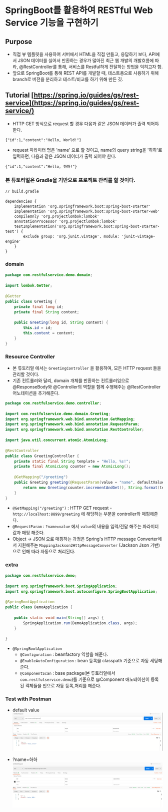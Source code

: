 # SpringBoot를 활용하여 RESTful Web Service 기능을 구현하기
## Purpose
- 직접 뷰 템플릿을 사용하여 서버에서 HTML을 직접 만들고, 응답하기 보다, API에서 JSON 데이터를 실어서 반환하는 경우가 많아진 최근 웹 개발의 개발흐름에 따라,
@RestController를 통해, 서비스를 Restful하게 전달하는 방법을 익히고자 함.
- 앞으로 SpringBoot를 통해 REST API를 개발할 때, 테스트용으로 사용하기 위해 branch로 버전을 분리하고 테스트/비교를 하기 위해 만든 깃.

## Tutorial [https://spring.io/guides/gs/rest-service](https://spring.io/guides/gs/rest-service/)

- HTTP GET 방식으로 request 할 경우 다음과 같은 JSON 데이터가 출력 되어야 한다.
```
{"id":1,"content":"Hello, World!"}
```
- request 파라미터 명은 'name' 으로 할 것이고, name의 query string을 '하하'로 입력하면, 다음과 같은 JSON 데이터가 출력 되어야 한다.

```
{"id":1,"content":"Hello, 하하!"}
```

### 본 튜토리얼은 Gradle을 기반으로 프로젝트 관리를 할 것이다.
```
// build.gradle

dependencies {
	implementation 'org.springframework.boot:spring-boot-starter'
	implementation 'org.springframework.boot:spring-boot-starter-web'
	compileOnly 'org.projectlombok:lombok'
	annotationProcessor 'org.projectlombok:lombok'
	testImplementation('org.springframework.boot:spring-boot-starter-test') {
		exclude group: 'org.junit.vintage', module: 'junit-vintage-engine'
	}
}
```

### domain
```java
package com.restfulservice.demo.domain;

import lombok.Getter;

@Getter
public class Greeting {
    private final long id;
    private final String content;

    public Greeting(long id, String content) {
        this.id = id;
        this.content = content;
    }
}
```

### Resource Controller
- 본 튜토리얼 에서는 `GreetingController` 을 활용하여, 모든 HTTP request 들을 관리할 것이다.
- 기존 컨트롤러와 달리, domain 개체를 반환하는 컨트롤러임으로 @ResponseBody와 @Controller의 역할을 함께 수행해주는 @RestController 어노테이션을 추가해준다.
```java
package com.restfulservice.demo.controller;

import com.restfulservice.demo.domain.Greeting;
import org.springframework.web.bind.annotation.GetMapping;
import org.springframework.web.bind.annotation.RequestParam;
import org.springframework.web.bind.annotation.RestController;

import java.util.concurrent.atomic.AtomicLong;

@RestController
public class GreetingController {
    private static final String template = "Hello, %s!";
    private final AtomicLong counter = new AtomicLong();

    @GetMapping("/greeting")
    public Greeting greeting(@RequestParam(value = "name", defaultValue = "World") String name){
        return new Greeting(counter.incrementAndGet(), String.format(template, name));
    }
}
```

- `@GetMapping("/greeting")` : HTTP GET request - `http://localhost:8899/greeting` 에 해당하는 부분을 controller와 매핑해준다.
- `@RequestParam` : `?name=value` 에서 `value`의 내용을 입력/전달 해주는 파라미터 값과 매핑 해준다.
- Object -> JSON 으로 매핑하는 과정은 Spring's HTTP message Converter에서 지원해주는 `MappingJackson2HttpMessageConverter`
(Jackson Json 기반)으로 인해 따라 자동으로 처리된다.

### extra
```java
package com.restfulservice.demo;

import org.springframework.boot.SpringApplication;
import org.springframework.boot.autoconfigure.SpringBootApplication;

@SpringBootApplication
public class DemoApplication {

	public static void main(String[] args) {
		SpringApplication.run(DemoApplication.class, args);
	}

}
```

- `@SpringBootApplication`
    - `@Configuration` : beanfactory 역할을 해준다.
    - `@EnableAutoConfiguration` : bean 등록을 classpath 기준으로 자동 세팅해준다.
    - `@ComponentScan`  : base package(본 튜토리얼에서 `com.restfulservice.demo`)를 기준으로 @Component 애노테이션이 등록된 객체들을 빈으로 자동 등록,처리를 해준다.

### Test with Postman

- default value
![no param](imgs/postman_param_default.PNG)

- ?name=하하
![no param](imgs/postman_param_haha.PNG)

